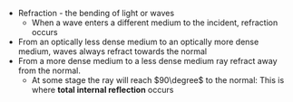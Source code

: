 - Refraction - the bending of light or waves
	- When a wave enters a different medium to the incident, refraction occurs
- From an optically less dense medium to an optically more dense medium, waves always refract towards the normal
- From a more dense medium to a less dense medium ray refract away from the normal. 
	- At some stage the ray will reach $90\degree$ to the normal: This is where **total internal reflection** occurs
